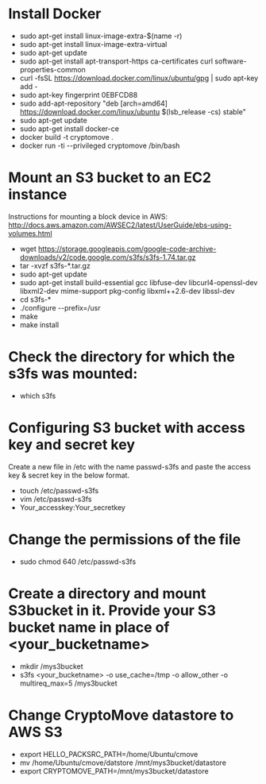 # Install Docker
 
* sudo apt-get install linux-image-extra-$(name -r)
* sudo apt-get install linux-image-extra-virtual
* sudo apt-get update
* sudo apt-get install apt-transport-https ca-certificates curl software-properties-common
* curl -fsSL https://download.docker.com/linux/ubuntu/gpg | sudo apt-key add -
* sudo apt-key fingerprint 0EBFCD88
* sudo add-apt-repository "deb [arch=amd64] https://download.docker.com/linux/ubuntu $(lsb_release -cs) stable"
* sudo apt-get update
* sudo apt-get install docker-ce
* docker build -t cryptomove .
* docker run -ti --privileged cryptomove /bin/bash

# Mount an S3 bucket to an EC2 instance

Instructions for mounting a block device in AWS: http://docs.aws.amazon.com/AWSEC2/latest/UserGuide/ebs-using-volumes.html

* wget https://storage.googleapis.com/google-code-archive-downloads/v2/code.google.com/s3fs/s3fs-1.74.tar.gz
* tar -xvzf s3fs-*.tar.gz
* sudo apt-get update
* sudo apt-get install build-essential gcc libfuse-dev libcurl4-openssl-dev libxml2-dev mime-support pkg-config libxml++2.6-dev libssl-dev
* cd s3fs-*
* ./configure --prefix=/usr
* make
* make install
 
# Check the directory for which the s3fs was mounted:
 
* which s3fs
 
# Configuring S3 bucket with access key and secret key
 
Create a new file in /etc with the name passwd-s3fs and paste the access key & secret key in the below format.
 
* touch /etc/passwd-s3fs
* vim /etc/passwd-s3fs
* Your_accesskey:Your_secretkey
 
# Change the permissions of the file
 
* sudo chmod 640 /etc/passwd-s3fs
 
# Create a directory and mount S3bucket in it. Provide your S3 bucket name in place of <your_bucketname>
 
* mkdir /mys3bucket
* s3fs <your_bucketname> -o use_cache=/tmp -o allow_other -o multireq_max=5 /mys3bucket
 
# Change CryptoMove datastore to AWS S3
 
* export HELLO_PACKSRC_PATH=/home/Ubuntu/cmove
* mv /home/Ubuntu/cmove/datstore /mnt/mys3bucket/datastore
* export CRYPTOMOVE_PATH=/mnt/mys3bucket/datastore
